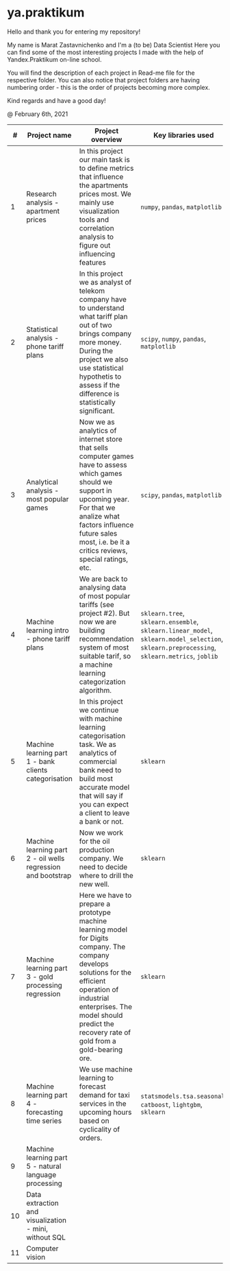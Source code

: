 # ya.praktikum

Hello and thank you for entering my repository!

My name is Marat Zastavnichenko and I'm a (to be) Data Scientist
Here you can find some of the most interesting projects I made with the help of Yandex.Praktikum on-line school.

You will find the description of each project in Read-me file for the respective folder.
You can also notice that project folders are having numbering order - this is the order of projects becoming more complex.

Kind regards and have a good day!

@ February 6th, 2021

| # | Project name                                                | Project overview | Key libraries used |
|---| ---                                                         |---               | ---                |
|1  |Research analysis - apartment prices                         |In this project our main task is to define metrics that influence the apartments prices most. We mainly use visualization tools and correlation analysis to figure out influencing features | `numpy`, `pandas`, `matplotlib` |        
|2  |Statistical analysis - phone tariff plans                    | In this project we as analyst of telekom company have to understand what tariff plan out of two brings company more money. During the project we also use statistical hypothetis to assess if the difference is statistically significant.| `scipy`, `numpy`, `pandas`, `matplotlib` |
|3  |Analytical analysis - most popular games                     |Now we as analytics of internet store that sells computer games have to assess which games should we support in upcoming year. For that we analize what factors influence future sales most, i.e. be it a critics reviews, special ratings, etc.| `scipy`, `pandas`, `matplotlib` |
|4  |Machine learning intro - phone tariff plans                  | We are back to analysing data of most popular tariffs (see project #2). But now we are building recommendation system of most suitable tarif, so a machine learning categorization algorithm. | `sklearn.tree`, `sklearn.ensemble`, `sklearn.linear_model`, `sklearn.model_selection`, `sklearn.preprocessing`, `sklearn.metrics`, `joblib ` |
|5  |Machine learning part 1 - bank clients categorisation        | In this project we continue with machine learning categorisation task. We as analytics of commercial bank need to build most accurate model that will say if you can expect a client to leave a bank or not. | `sklearn` |
|6  |Machine learning part 2 - oil wells regression and bootstrap | Now we work for the oil production company. We need to decide where to drill the new well. | `sklearn` |
|7  |Machine learning part 3 - gold processing regression         | Here we have to prepare a prototype machine learning model for Digits company. The company develops solutions for the efficient operation of industrial enterprises. The model should predict the recovery rate of gold from a gold-bearing ore. | `sklearn` |
|8  |Machine learning part 4 - forecasting time series            | We use machine learning to forecast demand for taxi services in the upcoming hours based on cyclicality of orders. | `statsmodels.tsa.seasonal`, `catboost`, `lightgbm`, `sklearn` |
|9  |Machine learning part 5 - natural language processing        |
|10 |Data extraction and visualization - mini, without SQL        |
|11 | Computer vision                                             |
